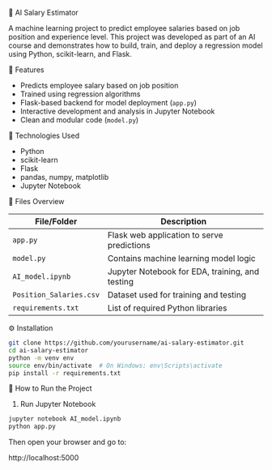 🤖 AI Salary Estimator

A machine learning project to predict employee salaries based on job position and experience level. This project was developed as part of an AI course and demonstrates how to build, train, and deploy a regression model using Python, scikit-learn, and Flask.


📌 Features

- Predicts employee salary based on job position
- Trained using regression algorithms
- Flask-based backend for model deployment (`app.py`)
- Interactive development and analysis in Jupyter Notebook
- Clean and modular code (`model.py`)


🧠 Technologies Used

- Python
- scikit-learn
- Flask
- pandas, numpy, matplotlib
- Jupyter Notebook


📂 Files Overview

| File/Folder             | Description                                        |
|-------------------------|----------------------------------------------------|
| `app.py`                | Flask web application to serve predictions         |
| `model.py`              | Contains machine learning model logic              |
| `AI_model.ipynb`        | Jupyter Notebook for EDA, training, and testing    |
| `Position_Salaries.csv` | Dataset used for training and testing              |
| `requirements.txt`      | List of required Python libraries                  |


⚙️ Installation

```bash
git clone https://github.com/yourusername/ai-salary-estimator.git
cd ai-salary-estimator
python -m venv env
source env/bin/activate  # On Windows: env\Scripts\activate
pip install -r requirements.txt

```

🚀 How to Run the Project

1. Run Jupyter Notebook 

```bash
jupyter notebook AI_model.ipynb
python app.py

```

Then open your browser and go to:

http://localhost:5000

